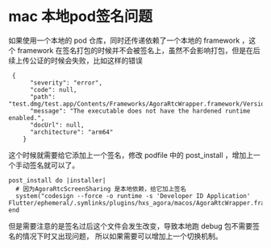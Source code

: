 
# mac 本地pod签名问题

如果使用一个本地的 pod 仓库，同时还传递依赖了一个本地的 framework ，这个 framework 在签名打包的时候并不会被签名上，虽然不会影响打包，但是在后续上传公证的时候会失败，比如这样的错误

```
 {
      "severity": "error",
      "code": null,
      "path": "test.dmg/test.app/Contents/Frameworks/AgoraRtcWrapper.framework/Versions/A/Resources/AgoraRtcScreenSharing",
      "message": "The executable does not have the hardened runtime enabled.",
      "docUrl": null,
      "architecture": "arm64"
    }
```

这个时候就需要给它添加上一个签名，修改 podfile 中的 post_install ，增加上一个手动签名就可以了。

```
post_install do |installer|
  # 因为AgoraRtcScreenSharing 是本地依赖，给它加上签名
  system("codesign --force -o runtime -s 'Developer ID Application' Flutter/ephemeral/.symlinks/plugins/hxs_agora/macos/AgoraRtcWrapper.framework/Versions/A/Resources/AgoraRtcScreenSharing")
end
```

但是需要注意的是签名过后这个文件会发生改变，导致本地跑 debug 包不需要签名的情况下时又出现问题， 所以如果需要可以增加上一个切换机制。